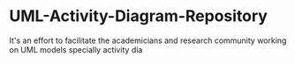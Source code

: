 # UML-Activity-Diagram-Repository
It's an effort to facilitate the academicians and research community working on UML models specially activity dia   

